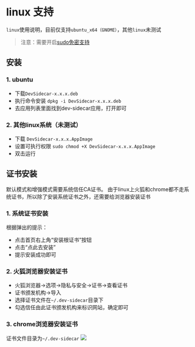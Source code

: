 # linux 支持

`linux`使用说明，目前仅支持`ubuntu_x64（GNOME）`，其他`linux`未测试

> 注意：需要开启[sudo免密支持](https://www.jianshu.com/p/5d02428f313d)

## 安装

### 1. ubuntu

- 下载`DevSidecar-x.x.x.deb`
- 执行命令安装 `dpkg -i DevSidecar-x.x.x.deb`
- 去应用列表里面找到dev-sidecar应用，打开即可

### 2. 其他linux系统（未测试）

- 下载 `DevSidecar-x.x.x.AppImage`
- 设置可执行权限 `sudo chmod +X DevSidecar-x.x.x.AppImage`
- 双击运行

## 证书安装

默认模式和增强模式需要系统信任CA证书。
由于linux上火狐和chrome都不走系统证书，所以除了安装系统证书之外，还需要给浏览器安装证书

### 1. 系统证书安装

根据弹出的提示：

- 点击首页右上角“安装根证书”按钮
- 点击“点此去安装”
- 提示安装成功即可

### 2. 火狐浏览器安装证书

- 火狐浏览器->选项->隐私与安全->证书->查看证书
- 证书颁发机构->导入
- 选择证书文件在`~/.dev-sidecar`目录下
- 勾选信任由此证书颁发机构来标识网站，确定即可

### 3. chrome浏览器安装证书

证书文件目录为`~/.dev-sidecar`
![](../packages/gui/public/setup-linux.png)
